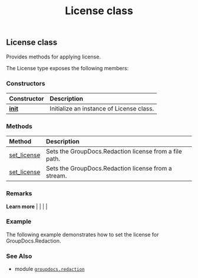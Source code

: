 ﻿---
title: License class
second_title: GroupDocs.Redaction for Python via .NET API References
description: 
type: docs
url: /python-net/groupdocs.redaction/license/
is_root: false
weight: 40
---

## License class

Provides methods for applying license.



The License type exposes the following members:

### Constructors
| Constructor | Description |
| :- | :- |
| [__init__](/redaction/python-net/groupdocs.redaction/license/__init__/#) | Initialize an instance of License class. |


### Methods
| Method | Description |
| :- | :- |
| [set_license](/redaction/python-net/groupdocs.redaction/license/set_license/#str) | Sets the GroupDocs.Redaction license from a file path. |
| [set_license](/redaction/python-net/groupdocs.redaction/license/set_license/#io.RawIOBase) | Sets the GroupDocs.Redaction license from a stream. |



### Remarks 


**Learn more** |
|
 |
 |

### Example 


The following example demonstrates how to set the license for GroupDocs.Redaction.

### See Also
* module [`groupdocs.redaction`](..)
